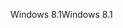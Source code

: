 <span data-ttu-id="e05de-101">Windows 8.1</span><span class="sxs-lookup"><span data-stu-id="e05de-101">Windows 8.1</span></span>